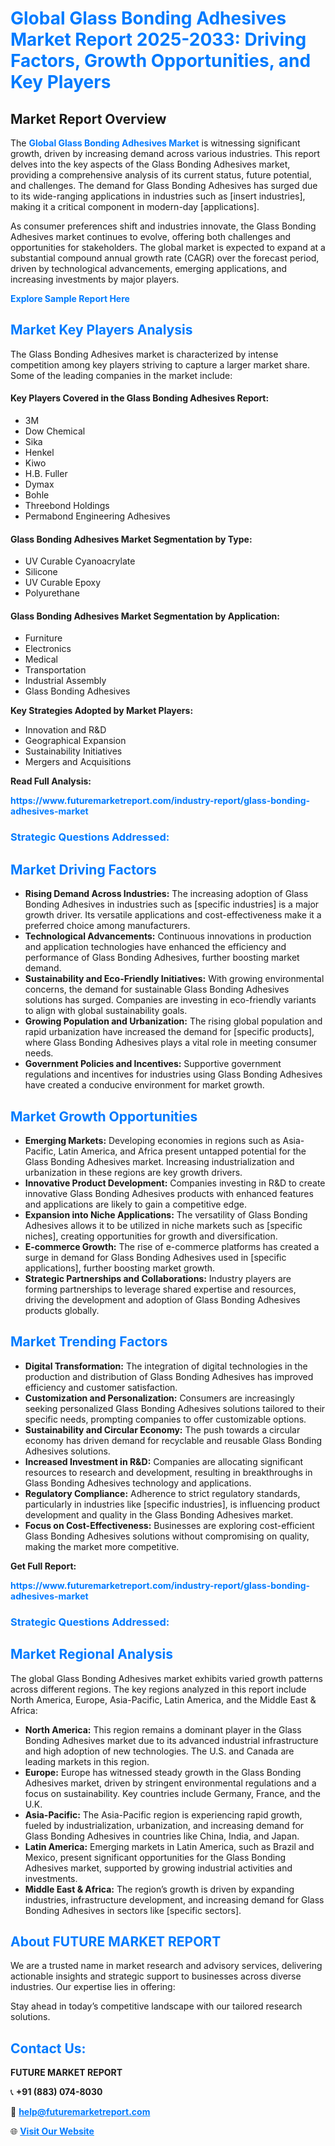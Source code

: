 <h1 style="color: #007BFF;">Global Glass Bonding Adhesives Market Report 2025-2033: Driving Factors, Growth Opportunities, and Key Players</h1>

<section id="overview">
<h2>Market Report Overview</h2>
<p>The <a href="https://www.futuremarketreport.com/industry-report/glass-bonding-adhesives-market" style="color: #007BFF; text-decoration: none;"><strong>Global Glass Bonding Adhesives Market</strong></a> is witnessing significant growth, driven by increasing demand across various industries. This report delves into the key aspects of the Glass Bonding Adhesives market, providing a comprehensive analysis of its current status, future potential, and challenges. The demand for Glass Bonding Adhesives has surged due to its wide-ranging applications in industries such as [insert industries], making it a critical component in modern-day [applications].</p>
<p>As consumer preferences shift and industries innovate, the Glass Bonding Adhesives market continues to evolve, offering both challenges and opportunities for stakeholders. The global market is expected to expand at a substantial compound annual growth rate (CAGR) over the forecast period, driven by technological advancements, emerging applications, and increasing investments by major players.</p>
</section>

<section id="overview">
<p><a href="https://www.futuremarketreport.com/request-sample/reportId=121778" style="color: #007BFF; text-decoration: none;"><strong>Explore Sample Report Here</strong></a></p>
</section>

<section id="key-players">
<h2 style="color: #007BFF;">Market Key Players Analysis</h2>
<p>The Glass Bonding Adhesives market is characterized by intense competition among key players striving to capture a larger market share. Some of the leading companies in the market include:</p>
<h4>Key Players Covered in the Glass Bonding Adhesives Report:</h4>
<ul><li>3M</li><li>Dow Chemical</li><li>Sika</li><li>Henkel</li><li>Kiwo</li><li>H.B. Fuller</li><li>Dymax</li><li>Bohle</li><li>Threebond Holdings</li><li>Permabond Engineering Adhesives</li></ul>
<h4>Glass Bonding Adhesives Market Segmentation by Type:</h4>
<ul><li>UV Curable Cyanoacrylate</li><li>Silicone</li><li>UV Curable Epoxy</li><li>Polyurethane</li></ul>

<h4>Glass Bonding Adhesives Market Segmentation by Application:</h4>
<ul><li>Furniture</li><li>Electronics</li><li>Medical</li><li>Transportation</li><li>Industrial Assembly</li><li>Glass Bonding Adhesives</li></ul>
<p><strong>Key Strategies Adopted by Market Players:</strong></p>
<ul>
<li>Innovation and R&D</li>
<li>Geographical Expansion</li>
<li>Sustainability Initiatives</li>
<li>Mergers and Acquisitions</li>
</ul>
</section>

<section>
<p><strong>Read Full Analysis: </strong></p><a href="https://www.futuremarketreport.com/industry-report/glass-bonding-adhesives-market" style="color: #007BFF; text-decoration: none;"><strong>https://www.futuremarketreport.com/industry-report/glass-bonding-adhesives-market</strong></a>
<h3 style="color: #007BFF;">Strategic Questions Addressed:</h3>
</section>

<section id="driving-factors">
<h2 style="color: #007BFF;">Market Driving Factors</h2>
<ul>
<li><strong>Rising Demand Across Industries:</strong> The increasing adoption of Glass Bonding Adhesives in industries such as [specific industries] is a major growth driver. Its versatile applications and cost-effectiveness make it a preferred choice among manufacturers.</li>
<li><strong>Technological Advancements:</strong> Continuous innovations in production and application technologies have enhanced the efficiency and performance of Glass Bonding Adhesives, further boosting market demand.</li>
<li><strong>Sustainability and Eco-Friendly Initiatives:</strong> With growing environmental concerns, the demand for sustainable Glass Bonding Adhesives solutions has surged. Companies are investing in eco-friendly variants to align with global sustainability goals.</li>
<li><strong>Growing Population and Urbanization:</strong> The rising global population and rapid urbanization have increased the demand for [specific products], where Glass Bonding Adhesives plays a vital role in meeting consumer needs.</li>
<li><strong>Government Policies and Incentives:</strong> Supportive government regulations and incentives for industries using Glass Bonding Adhesives have created a conducive environment for market growth.</li>
</ul>
</section>

<section id="growth-opportunities">
<h2 style="color: #007BFF;">Market Growth Opportunities</h2>
<ul>
<li><strong>Emerging Markets:</strong> Developing economies in regions such as Asia-Pacific, Latin America, and Africa present untapped potential for the Glass Bonding Adhesives market. Increasing industrialization and urbanization in these regions are key growth drivers.</li>
<li><strong>Innovative Product Development:</strong> Companies investing in R&D to create innovative Glass Bonding Adhesives products with enhanced features and applications are likely to gain a competitive edge.</li>
<li><strong>Expansion into Niche Applications:</strong> The versatility of Glass Bonding Adhesives allows it to be utilized in niche markets such as [specific niches], creating opportunities for growth and diversification.</li>
<li><strong>E-commerce Growth:</strong> The rise of e-commerce platforms has created a surge in demand for Glass Bonding Adhesives used in [specific applications], further boosting market growth.</li>
<li><strong>Strategic Partnerships and Collaborations:</strong> Industry players are forming partnerships to leverage shared expertise and resources, driving the development and adoption of Glass Bonding Adhesives products globally.</li>
</ul>
</section>

<section id="trending-factors">
<h2 style="color: #007BFF;">Market Trending Factors</h2>
<ul>
<li><strong>Digital Transformation:</strong> The integration of digital technologies in the production and distribution of Glass Bonding Adhesives has improved efficiency and customer satisfaction.</li>
<li><strong>Customization and Personalization:</strong> Consumers are increasingly seeking personalized Glass Bonding Adhesives solutions tailored to their specific needs, prompting companies to offer customizable options.</li>
<li><strong>Sustainability and Circular Economy:</strong> The push towards a circular economy has driven demand for recyclable and reusable Glass Bonding Adhesives solutions.</li>
<li><strong>Increased Investment in R&D:</strong> Companies are allocating significant resources to research and development, resulting in breakthroughs in Glass Bonding Adhesives technology and applications.</li>
<li><strong>Regulatory Compliance:</strong> Adherence to strict regulatory standards, particularly in industries like [specific industries], is influencing product development and quality in the Glass Bonding Adhesives market.</li>
<li><strong>Focus on Cost-Effectiveness:</strong> Businesses are exploring cost-efficient Glass Bonding Adhesives solutions without compromising on quality, making the market more competitive.</li>
</ul>
</section>

<section>
<p><strong>Get Full Report: </strong></p><a href="https://www.futuremarketreport.com/industry-report/glass-bonding-adhesives-market" style="color: #007BFF; text-decoration: none;"><strong>https://www.futuremarketreport.com/industry-report/glass-bonding-adhesives-market</strong></a>
<h3 style="color: #007BFF;">Strategic Questions Addressed:</h3>
</section>


<section id="regional-analysis">
<h2 style="color: #007BFF;">Market Regional Analysis</h2>
<p>The global Glass Bonding Adhesives market exhibits varied growth patterns across different regions. The key regions analyzed in this report include North America, Europe, Asia-Pacific, Latin America, and the Middle East & Africa:</p>
<ul>
<li><strong>North America:</strong> This region remains a dominant player in the Glass Bonding Adhesives market due to its advanced industrial infrastructure and high adoption of new technologies. The U.S. and Canada are leading markets in this region.</li>
<li><strong>Europe:</strong> Europe has witnessed steady growth in the Glass Bonding Adhesives market, driven by stringent environmental regulations and a focus on sustainability. Key countries include Germany, France, and the U.K.</li>
<li><strong>Asia-Pacific:</strong> The Asia-Pacific region is experiencing rapid growth, fueled by industrialization, urbanization, and increasing demand for Glass Bonding Adhesives in countries like China, India, and Japan.</li>
<li><strong>Latin America:</strong> Emerging markets in Latin America, such as Brazil and Mexico, present significant opportunities for the Glass Bonding Adhesives market, supported by growing industrial activities and investments.</li>
<li><strong>Middle East & Africa:</strong> The region’s growth is driven by expanding industries, infrastructure development, and increasing demand for Glass Bonding Adhesives in sectors like [specific sectors].</li>
</ul>
</section>

<footer>
<h2 style="color: #007BFF;">About FUTURE MARKET REPORT</h2>
<p>We are a trusted name in market research and advisory services, delivering actionable insights and strategic support to businesses across diverse industries. Our expertise lies in offering:</p>

<p>Stay ahead in today’s competitive landscape with our tailored research solutions.</p>

<h2 style="color: #007BFF;">Contact Us:</h2>
<p><strong>FUTURE MARKET REPORT</strong></p>
<p>📞 <strong>+91 (883) 074-8030</strong></p>
<p>📧 <strong><a href="mailto:help@futuremarketreport.com" style="color: #007BFF;">help@futuremarketreport.com</a></strong></p>
<p>🌐 <strong><a href="https://www.futuremarketreport.com/" style="color: #007BFF;">Visit Our Website</a></strong></p>
</footer>
